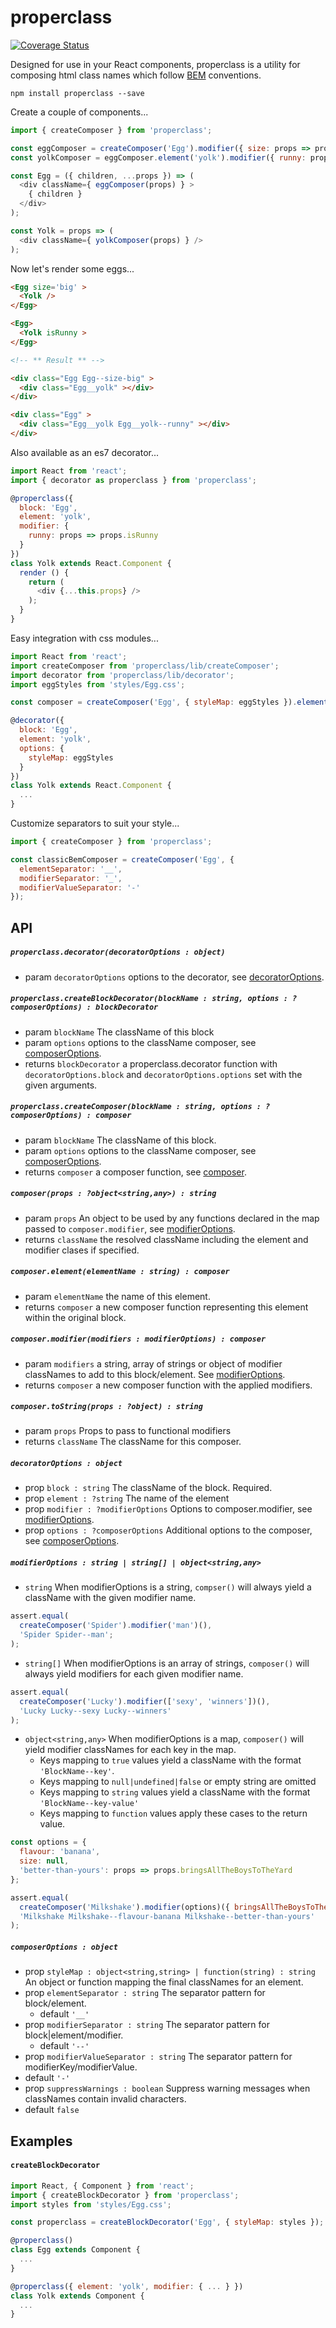 # properclass

[![Coverage Status](https://coveralls.io/repos/github/StickyCube/properclass/badge.svg?branch=master)](https://coveralls.io/github/StickyCube/properclass?branch=master)

Designed for use in your React components, properclass is a utility for composing html class names which follow [BEM](https://en.bem.info/methodology/key-concepts/) conventions.

```
npm install properclass --save
```

Create a couple of components...
```javascript
import { createComposer } from 'properclass';

const eggComposer = createComposer('Egg').modifier({ size: props => props.size });
const yolkComposer = eggComposer.element('yolk').modifier({ runny: props => props.isRunny })

const Egg = ({ children, ...props }) => (
  <div className={ eggComposer(props) } >
    { children }
  </div>
);

const Yolk = props => (
  <div className={ yolkComposer(props) } />
);
```

Now let's render some eggs...
```html
<Egg size='big' >
  <Yolk />
</Egg>

<Egg>
  <Yolk isRunny >
</Egg>

<!-- ** Result ** -->

<div class="Egg Egg--size-big" >
  <div class="Egg__yolk" ></div>
</div>

<div class="Egg" >
  <div class="Egg__yolk Egg__yolk--runny" ></div>
</div>

```

Also available as an es7 decorator...
```javascript
import React from 'react';
import { decorator as properclass } from 'properclass';

@properclass({
  block: 'Egg',
  element: 'yolk',
  modifier: {
    runny: props => props.isRunny
  }
})
class Yolk extends React.Component {
  render () {
    return (
      <div {...this.props} />
    );
  }
}
```

Easy integration with css modules...

```javascript
import React from 'react';
import createComposer from 'properclass/lib/createComposer';
import decorator from 'properclass/lib/decorator';
import eggStyles from 'styles/Egg.css';

const composer = createComposer('Egg', { styleMap: eggStyles }).element('yolk');

@decorator({
  block: 'Egg',
  element: 'yolk',
  options: {
    styleMap: eggStyles
  }
})
class Yolk extends React.Component {
  ...
}
```

Customize separators to suit your style...
```javascript
import { createComposer } from 'properclass';

const classicBemComposer = createComposer('Egg', {
  elementSeparator: '__',
  modifierSeparator: '_',
  modifierValueSeparator: '-'
});
```

## API

##### `properclass.decorator(decoratorOptions : object)`
- param `decoratorOptions` options to the decorator, see [decoratorOptions](#decoratoroptions--object).

##### `properclass.createBlockDecorator(blockName : string, options : ?composerOptions) : blockDecorator`
- param `blockName` The className of this block
- param `options` options to the className composer, see [composerOptions](#composeroptions--object).
- returns `blockDecorator` a properclass.decorator function with `decoratorOptions.block` and `decoratorOptions.options` set with the given arguments.

##### `properclass.createComposer(blockName : string, options : ?composerOptions) : composer`
- param `blockName` The className of this block.
- param `options` options to the className composer, see [composerOptions](#composeroptions--object).
- returns `composer` a composer function, see [composer](#composerprops--objectstringany--string).

##### `composer(props : ?object<string,any>) : string`
- param `props` An object to be used by any functions declared in the map passed to `composer.modifier`, see [modifierOptions](modifieroptions--string--string--objectstringany).
- returns `className` the resolved className including the element and modifier clases if specified.

##### `composer.element(elementName : string) : composer`
- param `elementName` the name of this element.
- returns `composer` a new composer function representing this element within the original block.

##### `composer.modifier(modifiers : modifierOptions) : composer`
- param `modifiers` a string, array of strings or object of modifier classNames to add to this block/element. See [modifierOptions](modifieroptions--string--string--objectstringany).
- returns `composer` a new composer function with the applied modifiers.

##### `composer.toString(props : ?object) : string`
- param `props` Props to pass to functional modifiers
- returns `className` The className for this composer.

##### `decoratorOptions : object`
- prop `block : string` The className of the block. Required.
- prop `element : ?string` The name of the element
- prop `modifier : ?modifierOptions` Options to composer.modifier, see [modifierOptions](modifieroptions--string--string--objectstringany).
- prop `options : ?composerOptions` Additional options to the composer, see [composerOptions](#composeroptions--object).

##### `modifierOptions : string | string[] | object<string,any>`
- `string` When modifierOptions is a string, `compser()` will always yield a className with the given modifier name.

```javascript
assert.equal(
  createComposer('Spider').modifier('man')(),
  'Spider Spider--man';
);
```

- `string[]` When modifierOptions is an array of strings, `composer()` will always yield modifiers for each given modifier name.

```javascript
assert.equal(
  createComposer('Lucky').modifier(['sexy', 'winners'])(),
  'Lucky Lucky--sexy Lucky--winners'
);
```

- `object<string,any>` When modifierOptions is a map, `composer()` will yield modifier classNames for each key in the map.
  - Keys mapping to `true` values yield a className with the format `'BlockName--key'`.
  - Keys mapping to `null|undefined|false` or empty string are omitted
  - Keys mapping to `string` values yield a className with the format `'BlockName--key-value'`
  - Keys mapping to `function` values apply these cases to the return value.

```javascript
const options = {
  flavour: 'banana',
  size: null,
  'better-than-yours': props => props.bringsAllTheBoysToTheYard
};

assert.equal(
  createComposer('Milkshake').modifier(options)({ bringsAllTheBoysToTheYard: true }),
  'Milkshake Milkshake--flavour-banana Milkshake--better-than-yours'
);
```

##### `composerOptions : object`
- prop `styleMap : object<string,string> | function(string) : string` An object or function mapping the final classNames for an element.
- prop `elementSeparator : string` The separator pattern for block/element.
  - default `'__'`
- prop `modifierSeparator : string` The separator pattern for block|element/modifier.
  - default `'--'`
- prop `modifierValueSeparator : string` The separator pattern for modifierKey/modifierValue.
 - default `'-'`
- prop `suppressWarnings : boolean` Suppress warning messages when classNames contain invalid characters.
 - default `false`


## Examples

#### `createBlockDecorator`

```javascript
import React, { Component } from 'react';
import { createBlockDecorator } from 'properclass';
import styles from 'styles/Egg.css';

const properclass = createBlockDecorator('Egg', { styleMap: styles });

@properclass()
class Egg extends Component {
  ...
}

@properclass({ element: 'yolk', modifier: { ... } })
class Yolk extends Component {
  ...
}

```
